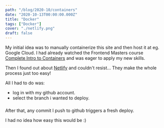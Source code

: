 ```yaml
---
path: "/blog/2020-10/containers"
date: "2020-10-13T00:00:00.000Z"
title: "Docker"
tags: ["Docker"]
cover: "./netlify.png"
draft: false
---
```


My initial idea was to manually containerize this site and then host it at eg. Google Cloud.
I had already watched the Frontend Masters course [Complete Intro to Containers](https://frontendmasters.com/courses/complete-intro-containers/) and was eager to apply my new skills.

Then I found out about [Netlify](https://netlify.com) and couldn't resist... They make the whole process just too easy! 

All I had to do was: 
*   log in with my github account.
*   select the branch i wanted to deploy.

###
After that, any commit I push to github triggers a fresh deploy.

I had no idea how easy this would be :)

